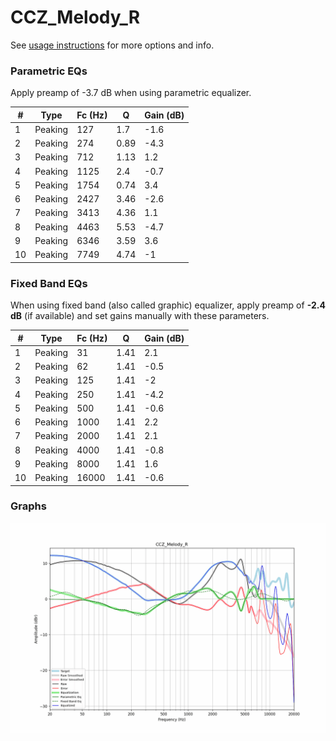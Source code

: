 # CCZ_Melody_R
See [usage instructions](https://github.com/jaakkopasanen/AutoEq#usage) for more options and info.

### Parametric EQs
Apply preamp of -3.7 dB when using parametric equalizer.

|   # | Type    |   Fc (Hz) |    Q |   Gain (dB) |
|-----|---------|-----------|------|-------------|
|   1 | Peaking |       127 | 1.7  |        -1.6 |
|   2 | Peaking |       274 | 0.89 |        -4.3 |
|   3 | Peaking |       712 | 1.13 |         1.2 |
|   4 | Peaking |      1125 | 2.4  |        -0.7 |
|   5 | Peaking |      1754 | 0.74 |         3.4 |
|   6 | Peaking |      2427 | 3.46 |        -2.6 |
|   7 | Peaking |      3413 | 4.36 |         1.1 |
|   8 | Peaking |      4463 | 5.53 |        -4.7 |
|   9 | Peaking |      6346 | 3.59 |         3.6 |
|  10 | Peaking |      7749 | 4.74 |        -1   |

### Fixed Band EQs
When using fixed band (also called graphic) equalizer, apply preamp of **-2.4 dB** (if available) and set gains manually with these parameters.

|   # | Type    |   Fc (Hz) |    Q |   Gain (dB) |
|-----|---------|-----------|------|-------------|
|   1 | Peaking |        31 | 1.41 |         2.1 |
|   2 | Peaking |        62 | 1.41 |        -0.5 |
|   3 | Peaking |       125 | 1.41 |        -2   |
|   4 | Peaking |       250 | 1.41 |        -4.2 |
|   5 | Peaking |       500 | 1.41 |        -0.6 |
|   6 | Peaking |      1000 | 1.41 |         2.2 |
|   7 | Peaking |      2000 | 1.41 |         2.1 |
|   8 | Peaking |      4000 | 1.41 |        -0.8 |
|   9 | Peaking |      8000 | 1.41 |         1.6 |
|  10 | Peaking |     16000 | 1.41 |        -0.6 |

### Graphs
![](./CCZ_Melody_R.png)
